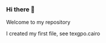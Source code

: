 ### Hi there 👋

Welcome to my repository

I created my first file, see texgpo.cairo

<!--
This is a comment
-->
